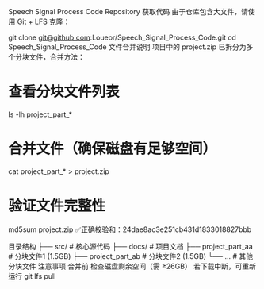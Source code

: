 Speech Signal Process Code Repository
获取代码
由于仓库包含大文件，请使用 ​​Git + LFS​​ 克隆：

git clone git@github.com:Loueor/Speech_Signal_Process_Code.git
cd Speech_Signal_Process_Code
文件合并说明
项目中的 project.zip 已拆分为多个分块文件，合并方法：

# 查看分块文件列表
ls -lh project_part_*

# 合并文件（确保磁盘有足够空间）
cat project_part_* > project.zip

# 验证文件完整性
md5sum project.zip
✅ ​​正确校验和​​：24dae8ac3e251cb431d1833018827bbb

目录结构
├── src/                 # 核心源代码
├── docs/                # 项目文档
├── project_part_aa      # 分块文件1 (1.5GB)
├── project_part_ab      # 分块文件2 (1.5GB)
└── ...                  # 其他分块文件
注意事项
​​合并前​​ 检查磁盘剩余空间（需 ≥26GB）
若下载中断，可重新运行 git lfs pull

